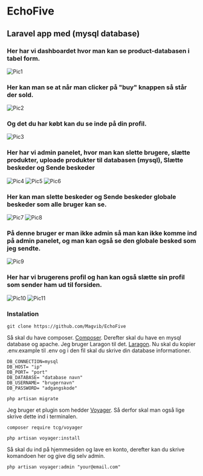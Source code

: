 # EchoFive
## Laravel app med (mysql database)
### Her har vi dashboardet hvor man kan se product-databasen i tabel form.
![Pic1](https://github.com/Magvib/EchoFive/blob/master/pic/1.PNG)
### Her kan man se at når man clicker på "buy" knappen så står der sold.
![Pic2](https://github.com/Magvib/EchoFive/blob/master/pic/2.PNG)
### Og det du har købt kan du se inde på din profil.
![Pic3](https://github.com/Magvib/EchoFive/blob/master/pic/3.PNG)
### Her har vi admin panelet, hvor man kan slette brugere, slætte produkter, uploade produkter til databasen (mysql), Slætte beskeder og Sende beskeder
![Pic4](https://github.com/Magvib/EchoFive/blob/master/pic/4.PNG)
![Pic5](https://github.com/Magvib/EchoFive/blob/master/pic/5.PNG)
![Pic6](https://github.com/Magvib/EchoFive/blob/master/pic/6.PNG)
### Her kan man slette beskeder og Sende beskeder globale beskeder som alle bruger kan se.
![Pic7](https://github.com/Magvib/EchoFive/blob/master/pic/7.PNG)
![Pic8](https://github.com/Magvib/EchoFive/blob/master/pic/8.PNG)
### På denne bruger er man ikke admin så man kan ikke komme ind på admin panelet, og man kan også se den globale besked som jeg sendte.
![Pic9](https://github.com/Magvib/EchoFive/blob/master/pic/9.PNG)
### Her har vi brugerens profil og han kan også slætte sin profil som sender ham ud til forsiden.
![Pic10](https://github.com/Magvib/EchoFive/blob/master/pic/10.PNG)
![Pic11](https://github.com/Magvib/EchoFive/blob/master/pic/11.PNG)

### Instalation
```
git clone https://github.com/Magvib/EchoFive
```
Så skal du have composer.
[Composer](https://getcomposer.org/).
Derefter skal du have en mysql database og apache. Jeg bruger Laragon til det.
[Laragon](https://laragon.org/). Nu skal du kopier .env.example til .env og i den fil skal du skrive din database informationer.
```
DB_CONNECTION=mysql
DB_HOST= "ip"
DB_PORT= "port"
DB_DATABASE= "database navn"
DB_USERNAME= "brugernavn"
DB_PASSWORD= "adgangskode"
```
```
php artisan migrate
```
Jeg bruger et plugin som hedder [Voyager](https://github.com/the-control-group/voyager). Så derfor skal man også lige skrive dette ind i terminalen.
```
composer require tcg/voyager
```
```
php artisan voyager:install
```
Så skal du ind på hjemmesiden og lave en konto, derefter kan du skrive komandoen her og give dig selv admin.
```
php artisan voyager:admin "your@email.com"
```
